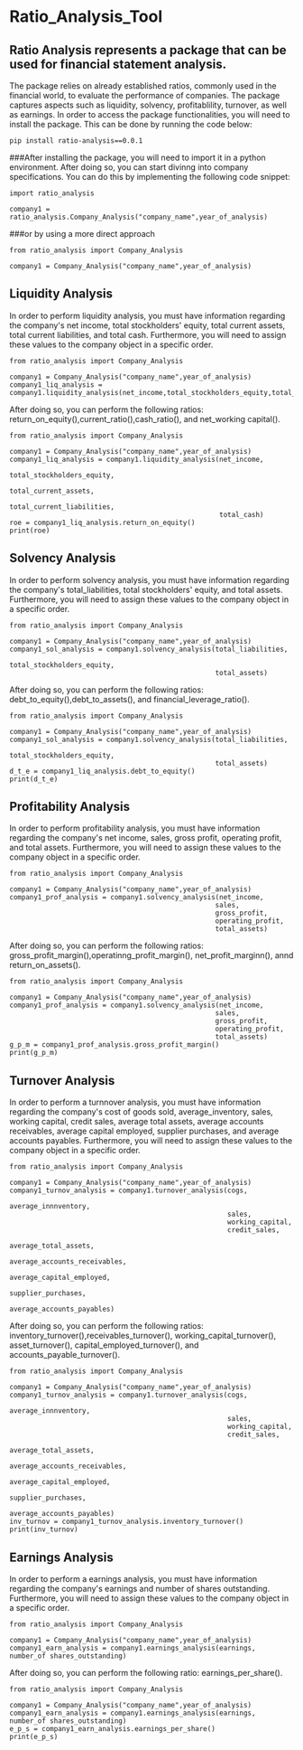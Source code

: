 # Ratio_Analysis_Tool
 
 ## Ratio Analysis represents a package that can be used for financial statement analysis.
 
The package relies on already established ratios, commonly used in the financial world, to evaluate the performance of companies. The package captures aspects such as liquidity, solvency, profitablility, turnover, as well as earnings. In order to access the package functionalities, you will need to install the package. This can be done by running the code below:
 
```
pip install ratio-analysis==0.0.1

```
###After installing the package, you will need to import it in a python environment. After doing so, you can start divinng into company specifications. You can do this by implementing the following code snippet:

```
import ratio_analysis

company1 = ratio_analysis.Company_Analysis("company_name",year_of_analysis)

```
###or by using a more direct approach

```
from ratio_analysis import Company_Analysis

company1 = Company_Analysis("company_name",year_of_analysis)

```
## Liquidity Analysis

In order to perform liquidity analysis, you must have information regarding the company's net income, total stockholders' equity, total current assets, total current liabilities, and total cash. Furthermore, you will need to assign these values to the company object in a specific order.

```
from ratio_analysis import Company_Analysis

company1 = Company_Analysis("company_name",year_of_analysis)
company1_liq_analysis = company1.liquidity_analysis(net_income,total_stockholders_equity,total_current_assets,total_current_liabilities,total_cash)

```
After doing so, you can perform the following ratios: return_on_equity(),current_ratio(),cash_ratio(), and net_working capital().

```
from ratio_analysis import Company_Analysis

company1 = Company_Analysis("company_name",year_of_analysis)
company1_liq_analysis = company1.liquidity_analysis(net_income,
                                                    total_stockholders_equity,
                                                    total_current_assets,
                                                    total_current_liabilities,
                                                    total_cash)
roe = company1_liq_analysis.return_on_equity()
print(roe)
```
## Solvency Analysis

In order to perform solvency analysis, you must have information regarding the company's total_liabilities, total stockholders' equity, and total assets. Furthermore, you will need to assign these values to the company object in a specific order.

```
from ratio_analysis import Company_Analysis

company1 = Company_Analysis("company_name",year_of_analysis)
company1_sol_analysis = company1.solvency_analysis(total_liabilities,
                                                   total_stockholders_equity,
                                                   total_assets)

```
After doing so, you can perform the following ratios: debt_to_equity(),debt_to_assets(), and financial_leverage_ratio().

```
from ratio_analysis import Company_Analysis

company1 = Company_Analysis("company_name",year_of_analysis)
company1_sol_analysis = company1.solvency_analysis(total_liabilities,
                                                   total_stockholders_equity,
                                                   total_assets)
d_t_e = company1_liq_analysis.debt_to_equity()
print(d_t_e)
```
## Profitability Analysis

In order to perform profitability analysis, you must have information regarding the company's net income, sales, gross profit, operating profit, and total assets. Furthermore, you will need to assign these values to the company object in a specific order.

```
from ratio_analysis import Company_Analysis

company1 = Company_Analysis("company_name",year_of_analysis)
company1_prof_analysis = company1.solvency_analysis(net_income,
                                                   sales,
                                                   gross_profit,
                                                   operating_profit,
                                                   total_assets)

```
After doing so, you can perform the following ratios: gross_profit_margin(),operatinng_profit_margin(), net_profit_marginn(), annd return_on_assets().

```
from ratio_analysis import Company_Analysis

company1 = Company_Analysis("company_name",year_of_analysis)
company1_prof_analysis = company1.solvency_analysis(net_income,
                                                   sales,
                                                   gross_profit,
                                                   operating_profit,
                                                   total_assets)
g_p_m = company1_prof_analysis.gross_profit_margin()
print(g_p_m)
```

## Turnover Analysis

In order to perform a turnnover analysis, you must have information regarding the company's cost of goods sold, average_inventory, sales, working capital, credit sales, average total assets, average accounts receivables, average capital employed, supplier purchases, and average accounts payables. Furthermore, you will need to assign these values to the company object in a specific order.

```
from ratio_analysis import Company_Analysis

company1 = Company_Analysis("company_name",year_of_analysis)
company1_turnov_analysis = company1.turnover_analysis(cogs,
                                                      average_innnventory,
                                                      sales,
                                                      working_capital,
                                                      credit_sales,
                                                      average_total_assets,
                                                      average_accounts_receivables,
                                                      average_capital_employed,
                                                      supplier_purchases,
                                                      average_accounts_payables)

```
After doing so, you can perform the following ratios: inventory_turnover(),receivables_turnover(), working_capital_turnover(), asset_turnover(), capital_employed_turnover(), and accounts_payable_turnover().

```
from ratio_analysis import Company_Analysis

company1 = Company_Analysis("company_name",year_of_analysis)
company1_turnov_analysis = company1.turnover_analysis(cogs,
                                                      average_innnventory,
                                                      sales,
                                                      working_capital,
                                                      credit_sales,
                                                      average_total_assets,
                                                      average_accounts_receivables,
                                                      average_capital_employed,
                                                      supplier_purchases,
                                                      average_accounts_payables)
inv_turnov = company1_turnov_analysis.inventory_turnover()
print(inv_turnov)
```
## Earnings Analysis

In order to perform a earnings analysis, you must have information regarding the company's earnings and number of shares outstanding. Furthermore, you will need to assign these values to the company object in a specific order.

```
from ratio_analysis import Company_Analysis

company1 = Company_Analysis("company_name",year_of_analysis)
company1_earn_analysis = company1.earnings_analysis(earnings, number_of shares_outstanding)

```
After doing so, you can perform the following ratio: earnings_per_share().

```
from ratio_analysis import Company_Analysis

company1 = Company_Analysis("company_name",year_of_analysis)
company1_earn_analysis = company1.earnings_analysis(earnings, number_of shares_outstanding)
e_p_s = company1_earn_analysis.earnings_per_share()
print(e_p_s)
```





